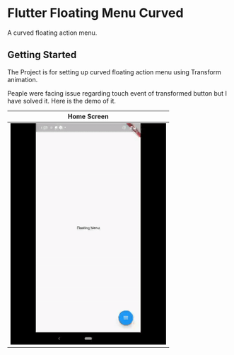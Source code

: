 # Flutter Floating Menu Curved

A curved floating action menu.

## Getting Started

The Project is for setting up curved floating action menu using Transform animation.

Peaple were facing issue regarding touch event of transformed button but I have solved it.
Here is the demo of it.

| Home Screen |  
| ------------------ | 
| <img src="./assets/Floating_action_button_menu_curved_demo.gif" height="500" alt="Floating_action_button"/>  | 
